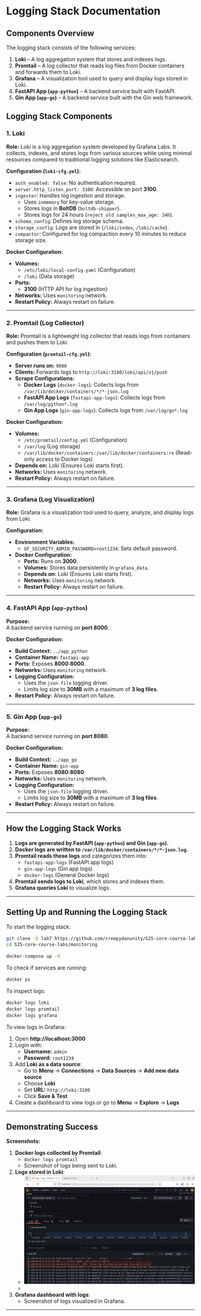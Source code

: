 # Logging Stack Documentation

## **Components Overview**
The logging stack consists of the following services:

1. **Loki** – A log aggregation system that stores and indexes logs.
2. **Promtail** – A log collector that reads log files from Docker containers and forwards them to Loki.
3. **Grafana** – A visualization tool used to query and display logs stored in Loki.
4. **FastAPI App (`app-python`)** – A backend service built with FastAPI.
5. **Gin App (`app-go`)** – A backend service built with the Gin web framework.

## **Logging Stack Components**

### **1. Loki**
**Role:** Loki is a log aggregation system developed by Grafana Labs. It collects, indexes, and stores logs from various sources while using minimal resources compared to traditional logging solutions like Elasticsearch.

**Configuration (`loki-cfg.yml`):**
- `auth_enabled: false`: No authentication required.
- `server.http_listen_port: 3100`: Accessible on port **3100**.
- `ingester`: Handles log ingestion and storage.
  - Uses `inmemory` for key-value storage.
  - Stores logs in **BoltDB** (`boltdb-shipper`).
  - Stores logs for 24 hours (`reject_old_samples_max_age: 24h`).
- `schema_config`: Defines log storage schema.
- `storage_config`: Logs are stored in (`/loki/index`, `/loki/cache`).
- `compactor`: Configured for log compaction every 10 minutes to reduce storage size.

**Docker Configuration:**
- **Volumes:**
  - `/etc/loki/local-config.yaml` (Configuration)
  - `/loki` (Data storage)
- **Ports:**
  - **3100** (HTTP API for log ingestion)
- **Networks:** Uses `monitoring` network.
- **Restart Policy:** Always restart on failure.

---

### **2. Promtail (Log Collector)**
**Role:** Promtail is a lightweight log collector that reads logs from containers and pushes them to Loki.

**Configuration (`promtail-cfg.yml`):**
- **Server runs on:** `9080`
- **Clients:** Forwards logs to `http://loki:3100/loki/api/v1/push`
- **Scrape Configurations:**
  - **Docker Logs** (`docker-logs`): Collects logs from `/var/lib/docker/containers/*/*-json.log`
  - **FastAPI App Logs** (`fastapi-app-logs`): Collects logs from `/var/log/python*.log`
  - **Gin App Logs** (`gin-app-logs`): Collects logs from `/var/log/go*.log`

**Docker Configuration:**
- **Volumes:**
  - `/etc/promtail/config.yml` (Configuration)
  - `/var/log` (Log storage)
  - `/var/lib/docker/containers:/var/lib/docker/containers:ro` (Read-only access to Docker logs)
- **Depends on:** Loki (Ensures Loki starts first).
- **Networks:** Uses `monitoring` network.
- **Restart Policy:** Always restart on failure.

---

### **3. Grafana (Log Visualization)**
**Role:** Grafana is a visualization tool used to query, analyze, and display logs from Loki.

**Configuration:**
- **Environment Variables:**
  - `GF_SECURITY_ADMIN_PASSWORD=root1234`: Sets default password.
- **Docker Configuration:**
  - **Ports:** Runs on **3000**.
  - **Volumes:** Stores data persistently in `grafana_data`.
  - **Depends on:** Loki (Ensures Loki starts first).
  - **Networks:** Uses `monitoring` network.
  - **Restart Policy:** Always restart on failure.

---

### **4. FastAPI App (`app-python`)**
**Purpose:**  
A backend service running on **port 8000**.

**Docker Configuration:**
- **Build Context:** `../app_python`
- **Container Name:** `fastapi-app`
- **Ports:** Exposes **8000:8000**.
- **Networks:** Uses `monitoring` network.
- **Logging Configuration:**
  - Uses the `json-file` logging driver.
  - Limits log size to **30MB** with a maximum of **3 log files**.
- **Restart Policy:** Always restart on failure.

---

### **5. Gin App (`app-go`)**
**Purpose:**  
A backend service running on **port 8080**.

**Docker Configuration:**
- **Build Context:** `../app_go`
- **Container Name:** `gin-app`
- **Ports:** Exposes **8080:8080**.
- **Networks:** Uses `monitoring` network.
- **Logging Configuration:**
  - Uses the `json-file` logging driver.
  - Limits log size to **30MB** with a maximum of **3 log files**.
- **Restart Policy:** Always restart on failure.

---

## **How the Logging Stack Works**
1. **Logs are generated by FastAPI (`app-python`) and Gin (`app-go`).**
2. **Docker logs are written to `/var/lib/docker/containers/*/*-json.log`.**
3. **Promtail reads these logs** and categorizes them into:
   - `fastapi-app-logs` (FastAPI app logs)
   - `gin-app-logs` (Gin app logs)
   - `docker-logs` (General Docker logs)
4. **Promtail sends logs to Loki**, which stores and indexes them.
5. **Grafana queries Loki** to visualize logs.

---

## **Setting Up and Running the Logging Stack**
To start the logging stack:
```sh
git clone -b lab7 https://github.com/creepydanunity/S25-core-course-labs.git
cd S25-core-course-labs/monitoring
```

```sh
docker-compose up -d
```

To check if services are running:
```sh
docker ps
```

To inspect logs:
```sh
docker logs loki
docker logs promtail
docker logs grafana
```

To view logs in Grafana:
1. Open **http://localhost:3000**
2. Login with:
   - **Username:** `admin`
   - **Password:** `root1234`
3. Add **Loki as a data source**:
   - Go to **Menu** → **Connections** → **Data Sources** -> **Add new data source**
   - Choose **Loki**
   - Set **URL:** `http://loki:3100`
   - Click **Save & Test**
4. Create a dashboard to view logs or go to **Menu** -> **Explore** -> **Logs**

---

## **Demonstrating Success**
**Screenshots:**
1. **Docker logs collected by Promtail**:
   - `docker logs promtail`
   - Screenshot of logs being sent to Loki.
2. **Logs stored in Loki**:
   - ![alt text](image.png)
   - 
3. **Grafana dashboard with logs**:
   - Screenshot of logs visualized in Grafana.

---